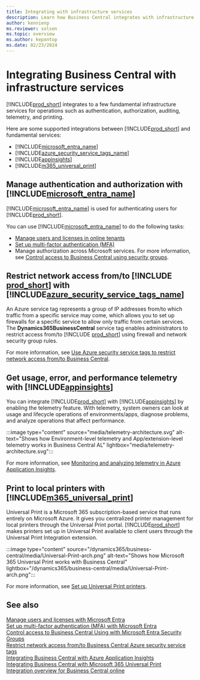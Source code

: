 ```yaml
---
title: Integrating with infrastructure services
description: Learn how Business Central integrates with infrastructure services.
author: kennienp
ms.reviewer: solsen
ms.topic: overview
ms.author: kepontop
ms.date: 02/23/2024
---
```


# Integrating Business Central with infrastructure services

[!INCLUDE[prod_short](../includes/prod_short.md)] integrates to a few fundamental infrastructure services for operations such as authentication, authorization, auditing, telemetry, and printing.

Here are some supported integrations between [!INCLUDE[prod_short](../includes/prod_short.md)] and fundamental services:

- [!INCLUDE[microsoft_entra_name](includes/m365-entra-name.md)]
- [!INCLUDE[azure_security_service_tags_name](includes/azure-security-service-tags-name.md)]
- [!INCLUDE[appinsights](../includes/azure-appinsights-name.md)]
- [!INCLUDE[m365_universal_print](../includes/universal-print-name.md)]

## Manage authentication and authorization with [!INCLUDE[microsoft_entra_name](includes/m365-entra-name.md)]

[!INCLUDE[microsoft_entra_name](includes/m365-entra-name.md)] is used for authenticating users for [!INCLUDE[prod_short](../includes/prod_short.md)].

You can use [!INCLUDE[microsoft_entra_name](includes/m365-entra-name.md)] to do the following tasks:

- [Manage users and licenses in online tenants](/dynamics365/business-central/ui-how-users-permissions#manage-users-and-licenses-in-online-tenants) 
- [Set up multi-factor authentication (MFA)](../security/multifactor-authentication.md)  
- Manage authorization across Microsoft services. For more information, see [Control access to Business Central using security groups](/dynamics365/business-central/ui-security-groups).

## Restrict network access from/to [!INCLUDE [prod_short](includes/prod_short.md)] with [!INCLUDE[azure_security_service_tags_name](includes/azure-security-service-tags-name.md)]

An Azure service tag represents a group of IP addresses from/to which traffic from a specific service may come, which allows you to set up firewalls for a specific service to allow only traffic from certain services. The **Dynamics365BusinessCentral** service tag enables administrators to restrict access from/to [!INCLUDE [prod_short](includes/prod_short.md)] using firewall and network security group rules.

For more information, see [Use Azure security service tags to restrict network access from/to Business Central](../security/security-service-tags.md).


## Get usage, error, and performance telemetry with [!INCLUDE[appinsights](../includes/azure-appinsights-name.md)]

You can integrate [!INCLUDE[prod_short](includes/prod_short.md)] with [!INCLUDE[appinsights](../includes/azure-appinsights-name.md)] by enabling the telemetry feature. With telemetry, system owners can look at usage and lifecycle operations of environments/apps, diagnose problems, and analyze operations that affect performance.

:::image type="content" source="media/telemetry-architecture.svg" alt-text="Shows how Environment-level telemetry and App/extension-level telemetry works in Business Central AL" lightbox="media/telemetry-architecture.svg":::

For more information, see [Monitoring and analyzing telemetry in Azure Application Insights](../administration/telemetry-overview.md).


## Print to local printers with [!INCLUDE[m365_universal_print](../includes/universal-print-name.md)]

Universal Print is a Microsoft 365 subscription-based service that runs entirely on Microsoft Azure. It gives you centralized printer management for local printers through the Universal Print portal. [!INCLUDE[prod_short](../includes/prod_short.md)] makes printers set up in Universal Print available to client users through the Universal Print Integration extension.

:::image type="content" source="/dynamics365/business-central/media/Universal-Print-arch.png" alt-text="Shows how Microsoft 365 Universal Print works with Business Central" lightbox="/dynamics365/business-central/media/Universal-Print-arch.png":::

For more information, see [Set up Universal Print printers](/dynamics365/business-central/admin-printer-setup-universal-print).

<!-- Purview goes here when live in docs -->

## See also

[Manage users and licenses with Microsoft Entra](/dynamics365/business-central/ui-how-users-permissions#manage-users-and-licenses-in-online-tenants)  
[Set up multi-factor authentication (MFA) with Microsoft Entra](../security/multifactor-authentication.md)  
[Control access to Business Central Using with Microsoft Entra Security Groups](/dynamics365/business-central/ui-security-groups)  
[Restrict network access from/to Business Central Azure security service tags](../security/security-service-tags.md)  
[Integrating Business Central with Azure Application Insights](../administration/telemetry-overview.md)   
[Integrating Business Central with Microsoft 365 Universal Print](/dynamics365/business-central/admin-printer-setup-universal-print)  
[Integration overview for Business Central online](integration-overview.md)  